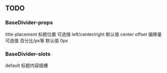 ## TODO

### BaseDivider-props
title-placement 标题位置 可选值 left/center/right 默认值 center
offset 偏移量 可选值 百分比/px等 默认值 0px
### BaseDivider-slots
default 标题内容插槽